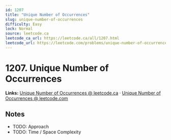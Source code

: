 ```yaml
--- 
id: 1207
title: "Unique Number of Occurrences"
slug: unique-number-of-occurrences
difficulty: Easy
lock: Normal
source: leetcode.ca
leetcode_ca_url: https://leetcode.ca/all/1207.html
leetcode_url: https://leetcode.com/problems/unique-number-of-occurrences/
---
```


# 1207. Unique Number of Occurrences

**Links:** [Unique Number of Occurrences @ leetcode.ca](https://leetcode.ca/all/1207.html) · [Unique Number of Occurrences @ leetcode.com](https://leetcode.com/problems/unique-number-of-occurrences/)

## Notes
- TODO: Approach
- TODO: Time / Space Complexity
